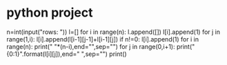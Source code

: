 # python project 


n=int(input("rows: "))
l=[]
for i in range(n):
    l.append([])
    l[i].append(1)
    for j in range(1,i):
        l[i].append(l[i-1][j-1]+l[i-1][j])
    if n!=0:
        l[i].append(1)
for i in range(n):
    print(" "*(n-i),end="",sep="")
    for j in range(0,i+1):
        print("{0:1}".format(l[i][j]),end=" ",sep="")
    print()
